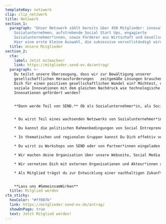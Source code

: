 ```yaml
---
templateKey: netzwerk
clip: clip_netzwerk
title: Netzwerk
section_1:
  paragraph: "Unser Netzwerk zählt bereits über 450 Mitglieder: innovative
    Sozialunternehmen, aufstrebende Social Start Ups, engagierte
    Sozialunternehmer*innen, sowie Förderer aus Wirtschaft und Gesellschaft.
    Hier eine erste kleine Auswahl, die sukzessive vervollständigt wird."
  title: Unsere Mitglieder
section_2:
  cta:
    label: Jetzt mitmachen!
    link: https://mitglieder.send-ev.de/antrag/
  paragraph: >-
    Du teilst unsere Überzeugung, dass wir zur Bewältigung unserer
    gesellschaftlichen Herausforderungen   zeitgemäße Lösungen brauchen? Setzt
    Dich für einen positiven gesellschaftlichen Wandel ein? Möchtest, dass
    soziale Innovationen mit dem gleichen Nachdruck wie technologische
    Innovationen gefördert werden?


    **Dann werde Teil von SEND.** Ob als Sozialunternehmer*in, als Social Startup oder als Fördermitglied.


    * Du wirst Teil eines wachsenden Netzwerks von Sozialunternehmer*innen in Deutschland

    * Du kannst die politischen Rahmenbedingungen von Social Entrepreneurship in Deutschland aktiv mitgestalten

    * In thematischen und regionalen Gruppen kannst Du Dich effektiv vernetzen

    * Du wirst zu Workshops von SEND oder von Partner*innen eingeladen

    * Wir machen deine Organisation über unsere Webseite, Social Media und Auftritte auf Veranstaltungen sichtbar

    * Wir vernetzen Dich mit externen Organisationen und Akteur*innen aus der Politik und Gesellschaft

    * Als Mitglied trägst du zur Entwicklung einer nachhaltigen Zukunft bei


    **Lass uns #GemeinsamWirken**
  title: Mitglied werden
cta_sticky:
  hexColor: "#ff007b"
  link: https://mitglieder.send-ev.de/antrag/
  showOnPage: true
  text: Jetzt Mitglied werden!
---
```

